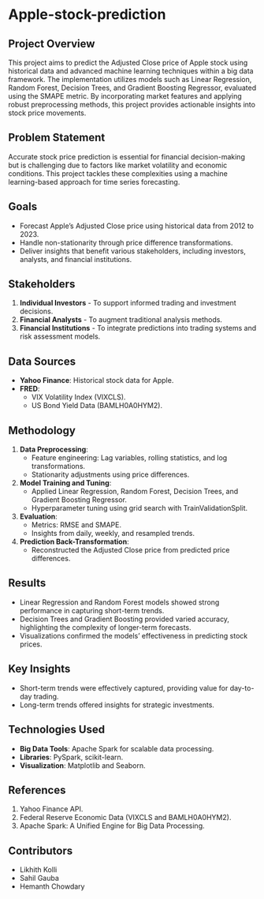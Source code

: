 # Apple-stock-prediction

## Project Overview
This project aims to predict the Adjusted Close price of Apple stock using historical data and advanced machine learning techniques within a big data framework. The implementation utilizes models such as Linear Regression, Random Forest, Decision Trees, and Gradient Boosting Regressor, evaluated using the SMAPE metric. By incorporating market features and applying robust preprocessing methods, this project provides actionable insights into stock price movements.

## Problem Statement
Accurate stock price prediction is essential for financial decision-making but is challenging due to factors like market volatility and economic conditions. This project tackles these complexities using a machine learning-based approach for time series forecasting.

## Goals
- Forecast Apple’s Adjusted Close price using historical data from 2012 to 2023.
- Handle non-stationarity through price difference transformations.
- Deliver insights that benefit various stakeholders, including investors, analysts, and financial institutions.

## Stakeholders
1. **Individual Investors** - To support informed trading and investment decisions.
2. **Financial Analysts** - To augment traditional analysis methods.
3. **Financial Institutions** - To integrate predictions into trading systems and risk assessment models.

## Data Sources
- **Yahoo Finance**: Historical stock data for Apple.
- **FRED**:
  - VIX Volatility Index (VIXCLS).
  - US Bond Yield Data (BAMLH0A0HYM2).

## Methodology
1. **Data Preprocessing**:
   - Feature engineering: Lag variables, rolling statistics, and log transformations.
   - Stationarity adjustments using price differences.
2. **Model Training and Tuning**:
   - Applied Linear Regression, Random Forest, Decision Trees, and Gradient Boosting Regressor.
   - Hyperparameter tuning using grid search with TrainValidationSplit.
3. **Evaluation**:
   - Metrics: RMSE and SMAPE.
   - Insights from daily, weekly, and resampled trends.
4. **Prediction Back-Transformation**:
   - Reconstructed the Adjusted Close price from predicted price differences.

## Results
- Linear Regression and Random Forest models showed strong performance in capturing short-term trends.
- Decision Trees and Gradient Boosting provided varied accuracy, highlighting the complexity of longer-term forecasts.
- Visualizations confirmed the models’ effectiveness in predicting stock prices.

## Key Insights
- Short-term trends were effectively captured, providing value for day-to-day trading.
- Long-term trends offered insights for strategic investments.

## Technologies Used
- **Big Data Tools**: Apache Spark for scalable data processing.
- **Libraries**: PySpark, scikit-learn.
- **Visualization**: Matplotlib and Seaborn.

## References
1. Yahoo Finance API.
2. Federal Reserve Economic Data (VIXCLS and BAMLH0A0HYM2).
3. Apache Spark: A Unified Engine for Big Data Processing.

## Contributors
- Likhith Kolli
- Sahil Gauba
- Hemanth Chowdary
